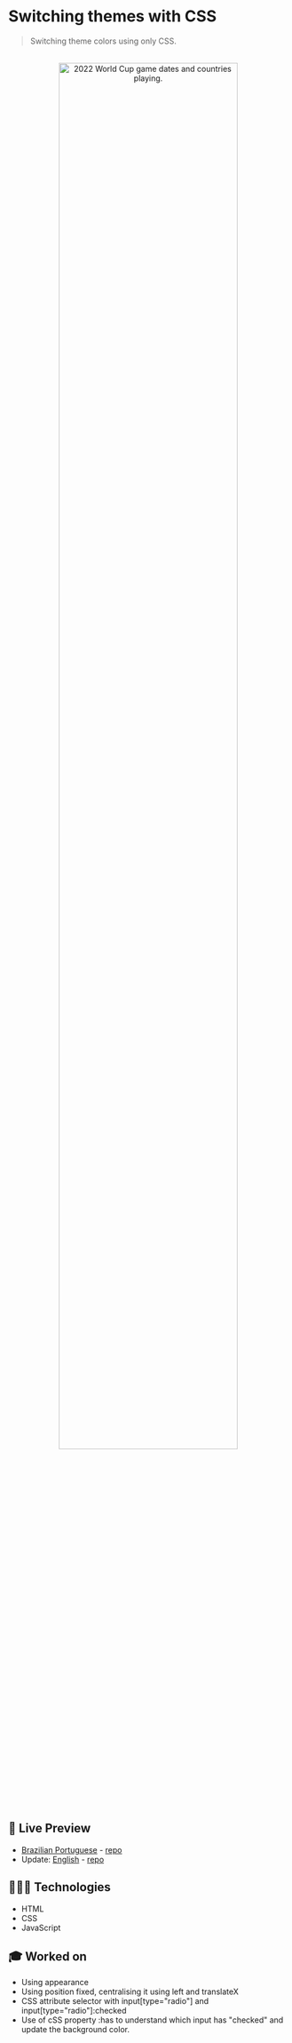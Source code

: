 # Switching themes with CSS


> Switching theme colors using only CSS.
<br>

<div align="center">
  <img alt="2022 World Cup game dates and countries playing." src="../.github/cover.png" width="80%" />
</div>

<br>

## 📝 Live Preview 

- [Brazilian Portuguese](https://diegommagno.com/github/rocketseat/events/next-level-week/2022/nlw-copa/explorer/pt-br) - [repo](https://github.com/diegommagno/rocketseat/tree/main/events/next-level-week/2022/nlw-copa/explorer/pt-br)
- Update: [English](https://diegommagno.com/github/rocketseat/events/next-level-week/2022/nlw-copa/explorer/en) - [repo](https://github.com/diegommagno/rocketseat/tree/main/events/next-level-week/2022/nlw-copa/explorer/en)

## 🧑🏻‍💻 Technologies

- HTML
- CSS
- JavaScript

## 🎓 Worked on

- Using appearance
- Using position fixed, centralising it using left and translateX
- CSS attribute selector with input[type="radio"] and input[type="radio"]:checked
- Use of cSS property :has to understand which input has "checked" and update the background color.